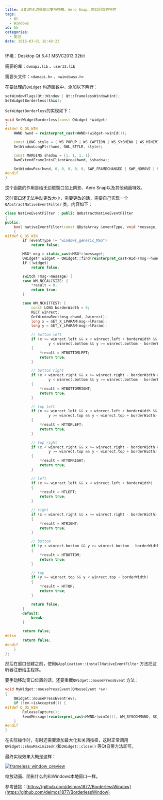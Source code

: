 ```yaml
---
title: 让Qt的无边框窗口支持拖拽、Aero Snap、窗口阴影等特性
tags:
  - Qt
  - Windows
id: 55
categories:
  - 笔记
date: 2015-03-01 18:48:23
---
```


环境：Desktop Qt 5.4.1 MSVC2013 32bit

需要的库：`dwmapi.lib` 、`user32.lib`

需要头文件：`<dwmapi.h>` 、`<windowsx.h>`

在要处理的`QWidget` 构造函数中，添加以下两行：

```c++
setWindowFlags(Qt::Window | Qt::FramelessWindowHint);
SetWidgetBorderless(this);
```

`SetWidgetBorderless`的实现如下：

```c++
void SetWidgetBorderless(const QWidget *widget)
{
#ifdef Q_OS_WIN
    HWND hwnd = reinterpret_cast<HWND>(widget->winId());

    const LONG style = ( WS_POPUP | WS_CAPTION | WS_SYSMENU | WS_MINIMIZEBOX | WS_MAXIMIZEBOX | WS_THICKFRAME | WS_CLIPCHILDREN );
    SetWindowLongPtr(hwnd, GWL_STYLE, style);

    const MARGINS shadow = {1, 1, 1, 1};
    DwmExtendFrameIntoClientArea(hwnd, &shadow);

    SetWindowPos(hwnd, 0, 0, 0, 0, 0, SWP_FRAMECHANGED | SWP_NOMOVE | SWP_NOSIZE);
#endif
}
```

这个函数的作用是给无边框窗口加上阴影、Aero Snap以及其他动画特效。

<!-- more -->

这时窗口还无法手动更改大小，需要更改的话，需要自己实现一个`QAbstractNativeEventFilter` 类，内容如下：

```c++
class NativeEventFilter : public QAbstractNativeEventFilter
{
public:
    bool nativeEventFilter(const QByteArray &eventType, void *message, long *result) Q_DECL_OVERRIDE
    {
#ifdef Q_OS_WIN
        if (eventType != "windows_generic_MSG")
            return false;

        MSG* msg = static_cast<MSG*>(message);
        QWidget* widget = QWidget::find(reinterpret_cast<WId>(msg->hwnd));
        if (!widget)
            return false;

        switch (msg->message) {
        case WM_NCCALCSIZE: {
            *result = 0;
            return true;
        }

        case WM_NCHITTEST: {
            const LONG borderWidth = 9;
            RECT winrect;
            GetWindowRect(msg->hwnd, &winrect);
            long x = GET_X_LPARAM(msg->lParam);
            long y = GET_Y_LPARAM(msg->lParam);

            // bottom left
            if (x >= winrect.left && x < winrect.left + borderWidth &&
                    y < winrect.bottom && y >= winrect.bottom - borderWidth)
            {
                *result = HTBOTTOMLEFT;
                return true;
            }

            // bottom right
            if (x < winrect.right && x >= winrect.right - borderWidth &&
                    y < winrect.bottom && y >= winrect.bottom - borderWidth)
            {
                *result = HTBOTTOMRIGHT;
                return true;
            }

            // top left
            if (x >= winrect.left && x < winrect.left + borderWidth &&
                    y >= winrect.top && y < winrect.top + borderWidth)
            {
                *result = HTTOPLEFT;
                return true;
            }

            // top right
            if (x < winrect.right && x >= winrect.right - borderWidth &&
                    y >= winrect.top && y < winrect.top + borderWidth)
            {
                *result = HTTOPRIGHT;
                return true;
            }

            // left
            if (x >= winrect.left && x < winrect.left + borderWidth)
            {
                *result = HTLEFT;
                return true;
            }

            // right
            if (x < winrect.right && x >= winrect.right - borderWidth)
            {
                *result = HTRIGHT;
                return true;
            }

            // bottom
            if (y < winrect.bottom && y >= winrect.bottom - borderWidth)
            {
                *result = HTBOTTOM;
                return true;
            }

            // top
            if (y >= winrect.top && y < winrect.top + borderWidth)
            {
                *result = HTTOP;
                return true;
            }

            return false;
        }
        default:
            break;
        }

        return false;
#else
        return false;
#endif
    }
};
```

然后在窗口创建之前，使用`QApplication::installNativeEventFilter` 方法把监听器注册给主程序。

要手动移动窗口位置的话，还要重截`QWidget::mousePressEvent` 方法：

```c++
void MyWidget::mousePressEvent(QMouseEvent *ev)
{
    QWidget::mousePressEvent(ev);
    if (!ev->isAccepted()) {
#ifdef Q_OS_WIN
        ReleaseCapture();
        SendMessage(reinterpret_cast<HWND>(winId()), WM_SYSCOMMAND, SC_MOVE + HTCAPTION, 0);
    }
#endif
}
```

在实际操作时，有时还需要添加最大化和关闭按扭，这时正常调用`QWidget::showMaximized()`和`QWidget::close()` 等Qt自带方法即可。

最终实现效果大概是这样：

[![frameless_window_preview](/images/2015/03/frameless_window_preview-300x138.png)](/images/2015/03/frameless_window_preview.png)

缩放动画、阴影什么的和Windows本地窗口一样。

参考链接：[https://github.com/deimos1877/BorderlessWindow](https://github.com/deimos1877/BorderlessWindow)


